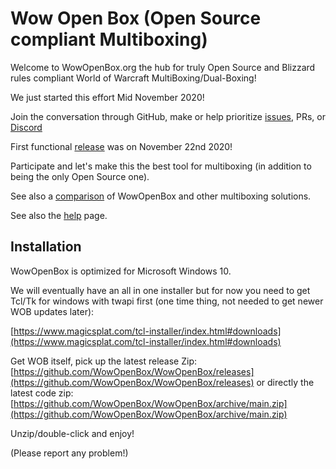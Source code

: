# Wow Open Box (Open Source compliant Multiboxing)

Welcome to WowOpenBox.org the hub for truly Open Source and Blizzard rules compliant World of Warcraft MultiBoxing/Dual-Boxing!

We just started this effort Mid November 2020!

Join the conversation through GitHub, make or help prioritize [issues](https://github.com/WowOpenBox/WowOpenBox/issues/), PRs, or [Discord](https://discord.gg/SMGvEeb)

First functional [release](https://github.com/WowOpenBox/WowOpenBox/releases) was on November 22nd 2020!

Participate and let's make this the best tool for multiboxing (in addition to being the only Open Source one).

See also a [comparison](https://github.com/WowOpenBox/WowOpenBox/wiki/compare) of WowOpenBox and other multiboxing solutions.

See also the [help](help) page.


## Installation

WowOpenBox is optimized for Microsoft Windows 10.

We will eventually have an all in one installer but for now you need to get Tcl/Tk for windows with twapi first (one time thing, not needed to get newer WOB updates later):

[https://www.magicsplat.com/tcl-installer/index.html#downloads](https://www.magicsplat.com/tcl-installer/index.html#downloads)

Get WOB itself, pick up the latest release Zip: [https://github.com/WowOpenBox/WowOpenBox/releases](https://github.com/WowOpenBox/WowOpenBox/releases) or directly the latest code zip: [https://github.com/WowOpenBox/WowOpenBox/archive/main.zip](https://github.com/WowOpenBox/WowOpenBox/archive/main.zip)

Unzip/double-click and enjoy!

(Please report any problem!)
